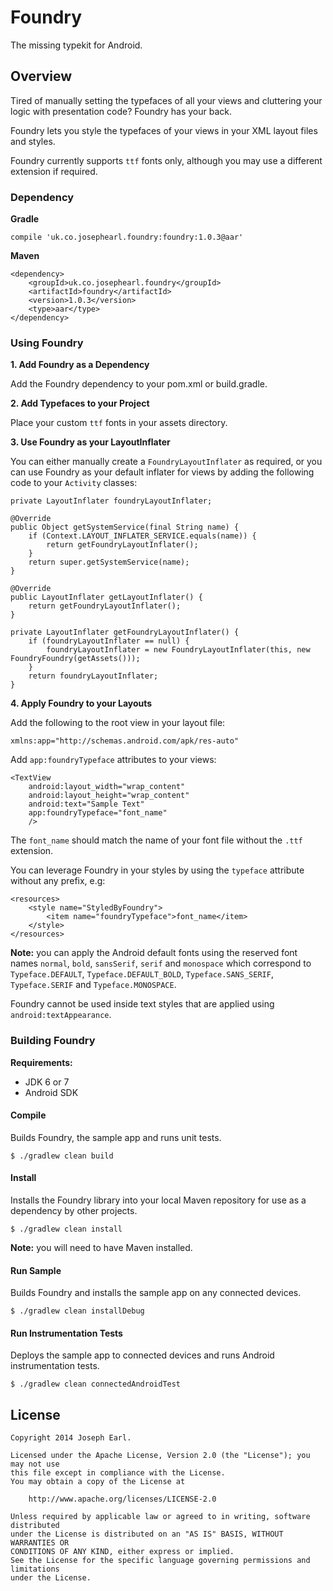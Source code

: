 # Foundry

The missing typekit for Android.

## Overview

Tired of manually setting the typefaces of all your views and cluttering your logic with presentation code? Foundry has your back. 

Foundry lets you style the typefaces of your views in your XML layout files and styles.

Foundry currently supports `ttf` fonts only, although you may use a different extension if required.

### Dependency

**Gradle**

    compile 'uk.co.josephearl.foundry:foundry:1.0.3@aar'

**Maven**

	<dependency>
	    <groupId>uk.co.josephearl.foundry</groupId>
	    <artifactId>foundry</artifactId>
	    <version>1.0.3</version>
	    <type>aar</type>
	</dependency>

### Using Foundry

**1. Add Foundry as a Dependency**

Add the Foundry dependency to your pom.xml or build.gradle.
	
**2. Add Typefaces to your Project**

Place your custom `ttf` fonts in your assets directory.

**3. Use Foundry as your LayoutInflater**

You can either manually create a `FoundryLayoutInflater` as required, or you can use Foundry as your default inflater
 for views by adding the following code to your `Activity` classes:

	private LayoutInflater foundryLayoutInflater;

	@Override
	public Object getSystemService(final String name) {
	    if (Context.LAYOUT_INFLATER_SERVICE.equals(name)) {
	    	return getFoundryLayoutInflater();
	    }
	    return super.getSystemService(name);
	}

    @Override
	public LayoutInflater getLayoutInflater() {
	    return getFoundryLayoutInflater();
	}
	
	private LayoutInflater getFoundryLayoutInflater() {
	    if (foundryLayoutInflater == null) {
	        foundryLayoutInflater = new FoundryLayoutInflater(this, new FoundryFoundry(getAssets()));
	    }
	    return foundryLayoutInflater;
	}
	
	
**4. Apply Foundry to your Layouts**

Add the following to the root view in your layout file:

	xmlns:app="http://schemas.android.com/apk/res-auto"
	
Add `app:foundryTypeface` attributes to your views:

	<TextView
	    android:layout_width="wrap_content"
	    android:layout_height="wrap_content"
	    android:text="Sample Text"
	    app:foundryTypeface="font_name"
	    />
	    
The `font_name` should match the name of your font file without the `.ttf` extension.

You can leverage Foundry in your styles by using the `typeface` attribute without any prefix, e.g:

	<resources>
	    <style name="StyledByFoundry">
	        <item name="foundryTypeface">font_name</item>
	    </style>
	</resources>

**Note:** you can apply the Android default fonts using the reserved font names `normal`, `bold`, `sansSerif`,
`serif` and `monospace` which correspond to `Typeface.DEFAULT`, `Typeface.DEFAULT_BOLD`, `Typeface.SANS_SERIF`,
`Typeface.SERIF` and `Typeface.MONOSPACE`.
	
Foundry cannot be used inside text styles that are applied using `android:textAppearance`.

### Building Foundry

**Requirements:**

* JDK 6 or 7
* Android SDK

#### Compile

Builds Foundry, the sample app and runs unit tests.

	$ ./gradlew clean build
	
#### Install

Installs the Foundry library into your local Maven repository for use as a dependency by other projects.

	$ ./gradlew clean install

**Note:** you will need to have Maven installed.

#### Run Sample

Builds Foundry and installs the sample app on any connected devices.

	$ ./gradlew clean installDebug

#### Run Instrumentation Tests

Deploys the sample app to connected devices and runs Android instrumentation tests.

    $ ./gradlew clean connectedAndroidTest
	
## License

	Copyright 2014 Joseph Earl.

	Licensed under the Apache License, Version 2.0 (the "License"); you may not use 
	this file except in compliance with the License.
	You may obtain a copy of the License at

        http://www.apache.org/licenses/LICENSE-2.0

	Unless required by applicable law or agreed to in writing, software distributed
	under the License is distributed on an "AS IS" BASIS, WITHOUT WARRANTIES OR 
	CONDITIONS OF ANY KIND, either express or implied.
	See the License for the specific language governing permissions and limitations
	under the License.
